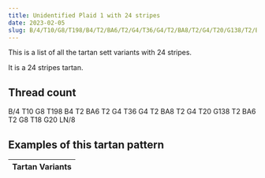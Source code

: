 ```yaml
---
title: Unidentified Plaid 1 with 24 stripes
date: 2023-02-05
slug: B/4/T10/G8/T198/B4/T2/BA6/T2/G4/T36/G4/T2/BA8/T2/G4/T20/G138/T2/BA6/T2/G8/T18/G20/LN/8
---
```

This is a list of all the tartan sett variants with 24 stripes.

It is a 24 stripes tartan.


## Thread count
B/4 T10 G8 T198 B4 T2 BA6 T2 G4 T36 G4 T2 BA8 T2 G4 T20 G138 T2 BA6 T2 G8 T18 G20 LN/8

## Examples of this tartan pattern

| Tartan Variants |
|---------------|
